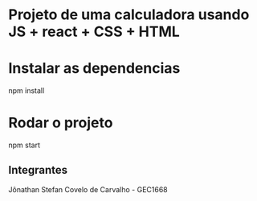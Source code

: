 # Projeto de uma calculadora usando JS + react + CSS + HTML


# Instalar as dependencias
npm install

# Rodar o projeto

npm start


## Integrantes

Jônathan Stefan Covelo de Carvalho - GEC1668
